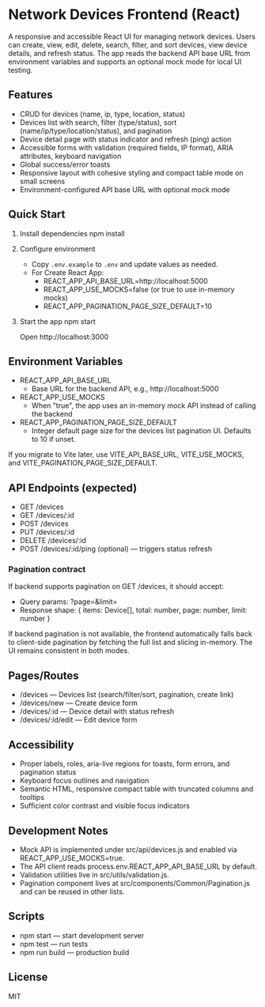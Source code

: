# Network Devices Frontend (React)

A responsive and accessible React UI for managing network devices. Users can create, view, edit, delete, search, filter, and sort devices, view device details, and refresh status. The app reads the backend API base URL from environment variables and supports an optional mock mode for local UI testing.

## Features

- CRUD for devices (name, ip, type, location, status)
- Devices list with search, filter (type/status), sort (name/ip/type/location/status), and pagination
- Device detail page with status indicator and refresh (ping) action
- Accessible forms with validation (required fields, IP format), ARIA attributes, keyboard navigation
- Global success/error toasts
- Responsive layout with cohesive styling and compact table mode on small screens
- Environment-configured API base URL with optional mock mode

## Quick Start

1. Install dependencies
   npm install

2. Configure environment
   - Copy `.env.example` to `.env` and update values as needed.
   - For Create React App:
     - REACT_APP_API_BASE_URL=http://localhost:5000
     - REACT_APP_USE_MOCKS=false (or true to use in-memory mocks)
     - REACT_APP_PAGINATION_PAGE_SIZE_DEFAULT=10

3. Start the app
   npm start

   Open http://localhost:3000

## Environment Variables

- REACT_APP_API_BASE_URL
  - Base URL for the backend API, e.g., http://localhost:5000
- REACT_APP_USE_MOCKS
  - When "true", the app uses an in-memory mock API instead of calling the backend
- REACT_APP_PAGINATION_PAGE_SIZE_DEFAULT
  - Integer default page size for the devices list pagination UI. Defaults to 10 if unset.

If you migrate to Vite later, use VITE_API_BASE_URL, VITE_USE_MOCKS, and VITE_PAGINATION_PAGE_SIZE_DEFAULT.

## API Endpoints (expected)

- GET /devices
- GET /devices/:id
- POST /devices
- PUT /devices/:id
- DELETE /devices/:id
- POST /devices/:id/ping (optional) — triggers status refresh

### Pagination contract

If backend supports pagination on GET /devices, it should accept:
- Query params: ?page=<int>&limit=<int>
- Response shape: { items: Device[], total: number, page: number, limit: number }

If backend pagination is not available, the frontend automatically falls back to client-side pagination by fetching the full list and slicing in-memory. The UI remains consistent in both modes.

## Pages/Routes

- /devices — Devices list (search/filter/sort, pagination, create link)
- /devices/new — Create device form
- /devices/:id — Device detail with status refresh
- /devices/:id/edit — Edit device form

## Accessibility

- Proper labels, roles, aria-live regions for toasts, form errors, and pagination status
- Keyboard focus outlines and navigation
- Semantic HTML, responsive compact table with truncated columns and tooltips
- Sufficient color contrast and visible focus indicators

## Development Notes

- Mock API is implemented under src/api/devices.js and enabled via REACT_APP_USE_MOCKS=true.
- The API client reads process.env.REACT_APP_API_BASE_URL by default.
- Validation utilities live in src/utils/validation.js.
- Pagination component lives at src/components/Common/Pagination.js and can be reused in other lists.

## Scripts

- npm start — start development server
- npm test — run tests
- npm run build — production build

## License

MIT
